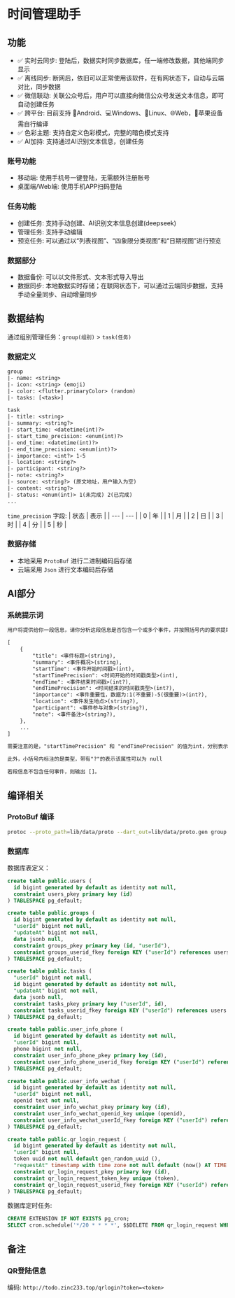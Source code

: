 # 时间管理助手


## 功能

- ✅ 实时云同步: 登陆后，数据实时同步数据库，任一端修改数据，其他端同步显示
- ✅ 离线同步: 断网后，依旧可以正常使用该软件，在有网状态下，自动与云端对比，同步数据
- ✅ 微信联动: 关联公众号后，用户可以直接向微信公众号发送文本信息，即可自动创建任务
- ✅ 跨平台: 目前支持 📱Android、💻Windows、🐧Linux、🌐Web，🍎苹果设备需自行编译
- ✅ 色彩主题: 支持自定义色彩模式，完整的暗色模式支持
- ✅ AI加持: 支持通过AI识别文本信息，创建任务

### 账号功能
- 移动端: 使用手机号一键登陆，无需额外注册账号
- 桌面端/Web端: 使用手机APP扫码登陆

### 任务功能
- 创建任务: 支持手动创建、AI识别文本信息创建(deepseek)
- 管理任务: 支持手动编辑
- 预览任务: 可以通过以“列表视图”、“四象限分类视图”和“日期视图”进行预览

### 数据部分
- 数据备份: 可以以文件形式、文本形式导入导出
- 数据同步: 本地数据实时存储；在联网状态下，可以通过云端同步数据，支持手动全量同步、自动增量同步



## 数据结构
通过组别管理任务：`group(组别)` > `task(任务)`

### 数据定义
``` txt
group
|- name: <string>
|- icon: <string> (emoji)
|- color: <flutter.primaryColor> (random)
|- tasks: [<task>]

task
|- title: <string>
|- summary: <string?>
|- start_time: <datetime(int)?>
|- start_time_precision: <enum(int)?>
|- end_time: <datetime(int)?>
|- end_time_precision: <enum(int)?>
|- importance: <int?> 1-5
|- location: <string?>
|- participant: <string?>
|- note: <string?>
|- source: <string?> (原文地址，用户输入为空)
|- content: <string?>
|- status: <enum(int)> 1(未完成) 2(已完成)
...
```

`time_precision` 字段:
| 状态 | 表示 |
| --- | --- |
| 0 | 年 |
| 1 | 月 |
| 2 | 日 |
| 3 | 时 |
| 4 | 分 |
| 5 | 秒 |


### 数据存储
- 本地采用 `ProtoBuf` 进行二进制编码后存储
- 云端采用 `Json` 进行文本编码后存储

## AI部分
### 系统提示词

``` txt
用户将提供给你一段信息，请你分析这段信息是否包含一个或多个事件，并按照括号内的要求提取关键信息，若是，则以 JSON 的形式输出，输出的 JSON 需遵守以下的格式：

[
    {
        "title": <事件标题>(string),
        "summary": <事件概况>(string),
        "startTime": <事件开始时间戳>(int),
        "startTimePrecision": <时间开始的时间戳类型>(int), 
        "endTime": <事件结束时间戳>(int?),
        "endTimePrecision": <时间结束的时间戳类型>(int?),
        "importance": <事件重要性，数据为:1(不重要)-5(很重要)>(int?),
        "location": <事件发生地点>(string?),
        "participant": <事件参与对象>(string?),
        "note": <事件备注>(string?),
    },
    ...
]

需要注意的是，"startTimePrecision" 和 "endTimePrecision" 的值为int，分别表示时间戳的精度，0表示精确到年，1表示精确到月，2表示精确到日，3表示精确到时，4表示精确到分，5表示精确到秒。

此外，小括号内标注的是类型，带有"?"的表示该属性可以为 null

若段信息不包含任何事件，则输出 []。
``` 

## 编译相关
### ProtoBuf 编译

``` sh
protoc --proto_path=lib/data/proto --dart_out=lib/data/proto.gen group.proto task.proto user.proto storage.proto
```

### 数据库

数据库表定义：
``` sql
create table public.users (
  id bigint generated by default as identity not null,
  constraint users_pkey primary key (id)
) TABLESPACE pg_default;

create table public.groups (
  id bigint generated by default as identity not null,
  "userId" bigint not null,
  "updateAt" bigint not null,
  data jsonb null,
  constraint groups_pkey primary key (id, "userId"),
  constraint groups_userid_fkey foreign KEY ("userId") references users (id)
) TABLESPACE pg_default;

create table public.tasks (
  "userId" bigint not null,
  id bigint generated by default as identity not null,
  "updateAt" bigint not null,
  data jsonb null,
  constraint tasks_pkey primary key ("userId", id),
  constraint tasks_userid_fkey foreign KEY ("userId") references users (id)
) TABLESPACE pg_default;

create table public.user_info_phone (
  id bigint generated by default as identity not null,
  "userId" bigint null,
  phone bigint not null,
  constraint user_info_phone_pkey primary key (id),
  constraint user_info_phone_userid_fkey foreign KEY ("userId") references users (id) on delete CASCADE
) TABLESPACE pg_default;

create table public.user_info_wechat (
  id bigint generated by default as identity not null,
  "userId" bigint not null,
  openid text not null,
  constraint user_info_wechat_pkey primary key (id),
  constraint user_info_wechat_openid_key unique (openid),
  constraint user_info_wechat_userId_fkey foreign KEY ("userId") references users (id)
) TABLESPACE pg_default;

create table public.qr_login_request (
  id bigint generated by default as identity not null,
  "userId" bigint null,
  token uuid not null default gen_random_uuid (),
  "requestAt" timestamp with time zone not null default (now() AT TIME ZONE 'utc'::text),
  constraint qr_login_request_pkey primary key (id),
  constraint qr_login_request_token_key unique (token),
  constraint qr_login_request_userid_fkey foreign KEY ("userId") references users (id)
) TABLESPACE pg_default;
```

数据库定时任务:
``` sql
CREATE EXTENSION IF NOT EXISTS pg_cron;
SELECT cron.schedule('*/20 * * * *', $$DELETE FROM qr_login_request WHERE "requestAt" < NOW() - INTERVAL '40 minutes'$$);
```

## 备注
### QR登陆信息
编码: `http://todo.zinc233.top/qrlogin?token=<token>`